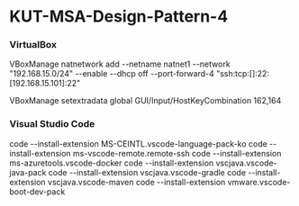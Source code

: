 # KUT-MSA-Design-Pattern-4

### VirtualBox 

VBoxManage natnetwork add --netname natnet1 --network "192.168.15.0/24" --enable --dhcp off --port-forward-4 "ssh:tcp:[]:22:[192.168.15.101]:22"

VBoxManage setextradata global GUI/Input/HostKeyCombination 162,164

### Visual Studio Code

code --install-extension MS-CEINTL.vscode-language-pack-ko
code --install-extension ms-vscode-remote.remote-ssh
code --install-extension ms-azuretools.vscode-docker
code --install-extension vscjava.vscode-java-pack
code --install-extension vscjava.vscode-gradle
code --install-extension vscjava.vscode-maven
code --install-extension vmware.vscode-boot-dev-pack
